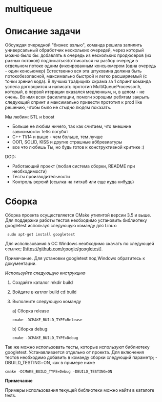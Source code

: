 # multiqueue
# **Описание задачи**

   Обсуждая очередной "бизнес вэлью", команда решила запилить универсальный обработчик нескольких очередей, через который можно было бы:
добавлять в очередь из нескольких продюсеров (из разных потоков)
подписаться/отписаться на разбор очереди в отдельном потоке одним фиксированным консьюмером (одна очередь - один консьюмер)
Естественно вся эта штуковина должна быть потокобезопасной, максимально быстрой и легко расширяемый (с точки зрения кода).
В лучших традициях скрама за 1 спринт команда успела договорится и написать прототип MultiQueueProcessor.h, который, в первой итерации оказался медленным, и, в целом - не очень. Во имя всея фасилитации, помоги хорошим ребятам закрыть следующий спринт и максимально привести прототип к prod like решению, чтобы было не стыдно людям показать.

Мы любим:
STL и boost 
  * Больше не любим ничего, так как считаем, что внешние зависимости Тебя погубят
  * C++ 11/14 и выше - чем больше, тем лучше 
  * ООП, SOLID, KISS и другие страшные аббревиатуры
  * все что любишь Ты, но будь готов к конструктивной критике :)

DOD:
  * Работающий проект (любая система сборки, README при необходимости)
  * Тесты производительности
  * Контроль версий (ссылка на гитхаб или еще куда нибудь)
  
# **Сборка**

Сборка проекта осуществляется CMake утилитой версии 3.5 и выше.
Для поддержки работы тестов необходимо установить библиотеку googletest используя следующую команду для Linux:

     sudo apt-get install googletest
   
Для использования в ОС Windows необходимо скачать по следующей ссылке; [https://github.com/google/googletest]. 

Примечание. Для установки googletest под Windows обратитесь к документации.
 
_Используйте следующую инструкцию_
1. Создайте каталог
   mkdir build
2. Войдите в катлог build
   cd build
3. Выполните следующую команду

   a) Сборка release
   
       cmake -DCMAKE_BUILD_TYPE=Release
   
   b) Сборка debug 
   
       cmake -DCMAKE_BUILD_TYPE=Debug
   
Так же можно использовать тесты, которые используют библиотеку googletest. Устанавливается отдельно от проекта. 
Для включения тестов необходимо добавить в команду сборки следующий параметр; -DBUILD_TESTING=ON, как в примере ниже

    cmake -DCMAKE_BUILD_TYPE=Debug -DBUILD_TESTING=ON
  
  **Примечание**
  
  Примеры использования текущей библиотеки можно найти в каталоге tests.
 
